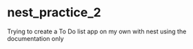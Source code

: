 # nest_practice_2
 Trying to create a To Do list app on my own with nest using the documentation only
